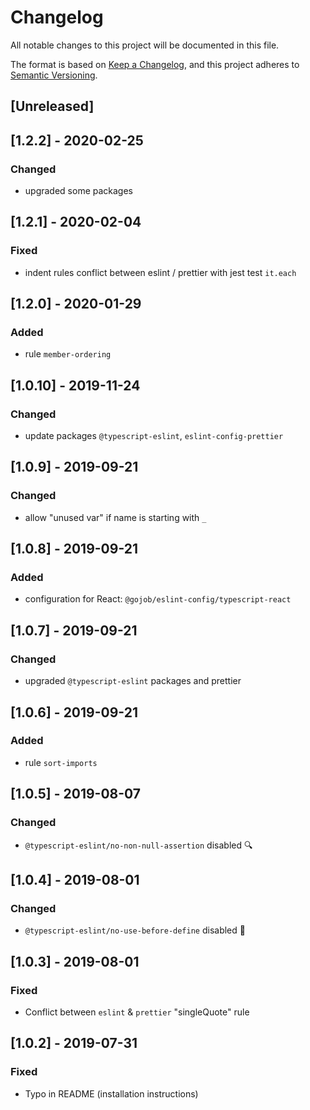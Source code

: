 # Changelog

All notable changes to this project will be documented in this file.

The format is based on [Keep a Changelog](https://keepachangelog.com/en/1.0.0/),
and this project adheres to [Semantic Versioning](https://semver.org/spec/v2.0.0.html).

## [Unreleased]

## [1.2.2] - 2020-02-25

### Changed

- upgraded some packages

## [1.2.1] - 2020-02-04

### Fixed

- indent rules conflict between eslint / prettier with jest test `it.each`

## [1.2.0] - 2020-01-29

### Added

- rule `member-ordering`

## [1.0.10] - 2019-11-24

### Changed

- update packages `@typescript-eslint`, `eslint-config-prettier`

## [1.0.9] - 2019-09-21

### Changed

- allow "unused var" if name is starting with `_`

## [1.0.8] - 2019-09-21

### Added

- configuration for React: `@gojob/eslint-config/typescript-react`

## [1.0.7] - 2019-09-21

### Changed

- upgraded `@typescript-eslint` packages and prettier

## [1.0.6] - 2019-09-21

### Added

- rule `sort-imports`

## [1.0.5] - 2019-08-07

### Changed

- `@typescript-eslint/no-non-null-assertion` disabled 🔍

## [1.0.4] - 2019-08-01

### Changed

- `@typescript-eslint/no-use-before-define` disabled 🤸

## [1.0.3] - 2019-08-01

### Fixed

- Conflict between `eslint` & `prettier` "singleQuote" rule

## [1.0.2] - 2019-07-31

### Fixed

- Typo in README (installation instructions)
